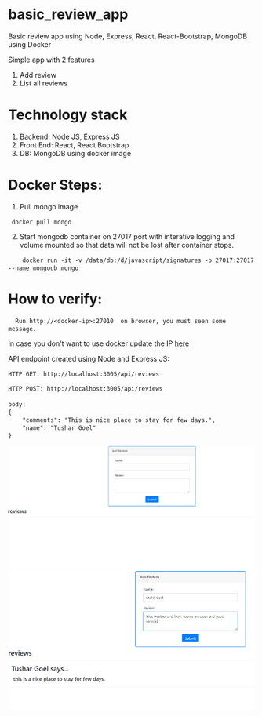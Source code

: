 # basic_review_app

<p> Basic review app using Node, Express, React, React-Bootstrap, MongoDB using Docker </p>

Simple app with 2 features
  1. Add review
  2. List all reviews
  
# Technology stack
  1) Backend: Node JS, Express JS
  2) Front End: React, React Bootstrap
  3) DB: MongoDB using docker image

# Docker Steps:
1) Pull mongo image
```
 docker pull mongo
```
2) Start mongodb container on 27017 port with interative logging and volume mounted so that data will not be lost after container stops.

```
    docker run -it -v /data/db:/d/javascript/signatures -p 27017:27017 --name mongodb mongo
```
    
# How to verify:
```
  Run http://<docker-ip>:27010  on browser, you must seen some message.
 ```
 
 In case you don't want to use docker update the IP [here](https://github.com/tushargoel86/basic_review_app/blob/master/backend/src/.env)
 
 
API endpoint created using Node and Express JS:
``` 
HTTP GET: http://localhost:3005/api/reviews
```

```
HTTP POST: http://localhost:3005/api/reviews

body:
{
    "comments": "This is nice place to stay for few days.",
    "name": "Tushar Goel"
}
```  
 
![](https://github.com/tushargoel86/basic_review_app/blob/master/images/basic.PNG)
![](https://github.com/tushargoel86/basic_review_app/blob/master/images/comment1.PNG)

    
